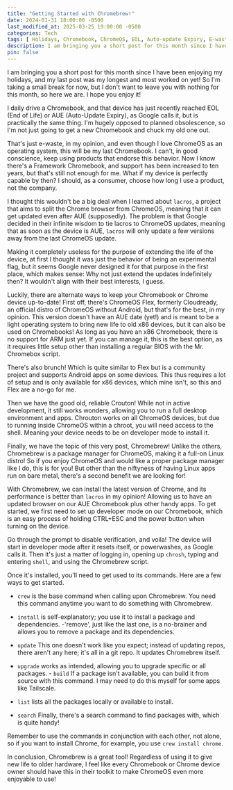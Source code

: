 ```yaml
---
title: "Getting Started with Chromebrew!"
date: 2024-01-31 18:00:00 -0500
last_modified_at: 2025-03-25 19:00:00 -0500
categories: Tech
tags: [ Holidays, Chromebook, ChromeOS, EOL, Auto-update Expiry, E-waste, Lacros, ChromeOS Flex, Brunch, Crouton, Chromebrew, Chrome ]
description: I am bringing you a short post for this month since I have been enjoying my holidays, and my last post was my longest and most worked on yet! So I'm taking a small break for now, but I don't want to leave you with nothing for this month, so here we are. I hope you enjoy it!
pin: false
---
```


I am bringing you a short post for this month since I have been enjoying my holidays, and my last post was my longest and most worked on yet! So I'm taking a small break for now, but I don't want to leave you with nothing for this month, so here we are. I hope you enjoy it!

I daily drive a Chromebook, and that device has just recently reached EOL (End of Life) or AUE (Auto-Update Expiry), as Google calls it, but is practically the same thing. I'm hugely opposed to planned obsolescence, so I'm not just going to get a new Chromebook and chuck my old one out.

That's just e-waste, in my opinion, and even though I love ChromeOS as an operating system, this will be my last Chromebook. I can't, in good conscience, keep using products that endorse this behavior. Now I know there's a Framework Chromebook, and support has been increased to ten years, but that's still not enough for me. What if my device is perfectly capable by then? I should, as a consumer, choose how long I use a product, not the company.

I thought this wouldn't be a big deal when I learned about `lacros`, a project that aims to split the Chrome browser from ChromeOS, meaning that it can get updated even after AUE (supposedly). The problem is that Google decided in their infinite wisdom to tie lacros to ChromeOS updates, meaning that as soon as the device is AUE, `lacros` will only update a few versions away from the last ChromeOS update.

Making it completely useless for the purpose of extending the life of the device, at first I thought it was just the behavior of being an experimental flag, but it seems Google never designed it for that purpose in the first place, which makes sense: Why not just extend the updates indefinitely then? It wouldn't align with their best interests, I guess.

Luckily, there are alternate ways to keep your Chromebook or Chrome device up-to-date! First off, there's ChromeOS Flex, formerly Cloudready, an official distro of ChromeOS without Android, but that's for the best, in my opinion. This version doesn't have an AUE date (yet!) and is meant to be a light operating system to bring new life to old x86 devices, but it can also be used on Chromebooks! As long as you have an x86 Chromebook, there is no support for ARM just yet. If you can manage it, this is the best option, as it requires little setup other than installing a regular BIOS with the Mr. Chromebox script.

There's also brunch! Which is quite similar to Flex but is a community project and supports Android apps on some devices. This thus requires a lot of setup and is only available for x86 devices, which mine isn't, so this and Flex are a no-go for me.

Then we have the good old, reliable Crouton! While not in active development, it still works wonders, allowing you to run a full desktop environment and apps. Chrouton works on all ChromeOS devices, but due to running inside ChromeOS within a chroot, you will need access to the shell. Meaning your device needs to be on developer mode to install it.

Finally, we have the topic of this very post, Chromebrew! Unlike the others, Chromebrew is a package manager for ChromeOS, making it a full-on Linux distro! So if you enjoy ChromeOS and would like a proper package manager like I do, this is for you! But other than the niftyness of having Linux apps run on bare metal, there's a second benefit we are looking for!

With Chromebrew, we can install the latest version of Chrome, and its performance is better than `lacros` in my opinion! Allowing us to have an updated browser on our AUE Chromebook plus other handy apps. To get started, we first need to set up developer mode on our Chromebook, which is an easy process of holding CTRL+ESC and the power button when turning on the device.

Go through the prompt to disable verification, and voila! The device will start in developer mode after it resets itself, or powerwashes, as Google calls it. Then it's just a matter of logging in, opening up `chrosh`, typing and entering `shell`, and using the Chromebrew script.

Once it's installed, you'll need to get used to its commands. Here are a few ways to get started.

- `crew` is the base command when calling upon Chromebrew. You need this command anytime you want to do something with Chromebrew.

- `install` is self-explanatory; you use it to install a package and dependencies. -'remove', just like the last one, is a no-brainer and allows you to remove a package and its dependencies.

- `update` This one doesn't work like you expect; instead of updating repos, there aren't any here; it's all in a git repo. It updates Chromebrew itself.

- `upgrade` works as intended, allowing you to upgrade specific or all packages. - `build` If a package isn't available, you can build it from source with this command. I may need to do this myself for some apps like Tailscale.

- `list` lists all the packages locally or available to install.

- `search` Finally, there's a search command to find packages with, which is quite handy!

Remember to use the commands in conjunction with each other, not alone, so if you want to install Chrome, for example, you use `crew install chrome`.

In conclusion, Chromebrew is a great tool! Regardless of using it to give new life to older hardware, I feel like every Chromebook or Chrome device owner should have this in their toolkit to make ChromeOS even more enjoyable to use!
